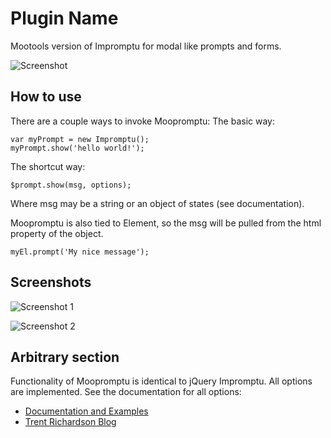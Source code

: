 Plugin Name
===========

Mootools version of Impromptu for modal like prompts and forms.

![Screenshot](http://trentrichardson.com/wp-content/uploads/2010/04/Impromptu-css3-red-button.jpg)

How to use
----------

There are a couple ways to invoke Moopromptu:
The basic way:

	var myPrompt = new Impromptu(); 
	myPrompt.show('hello world!');

The shortcut way:

	$prompt.show(msg, options);

Where msg may be a string or an object of states (see documentation).

Moopromptu is also tied to Element, so the msg will be pulled from the html property of the object.

	myEl.prompt('My nice message');

Screenshots
-----------

![Screenshot 1](http://trentrichardson.com/wp-content/uploads/2010/04/Impromptu-css3-red-button.jpg)

![Screenshot 2](http://trentrichardson.com/wp-content/uploads/2009/12/Impromptu_theme.png)

Arbitrary section
-----------------

Functionality of Moopromptu is identical to jQuery Impromptu.  All options are implemented.  See the documentation for all options: 

- [Documentation and Examples](http://trentrichardson.com/Impromptu/index.php)
- [Trent Richardson Blog](http://trentrichardson.com)

